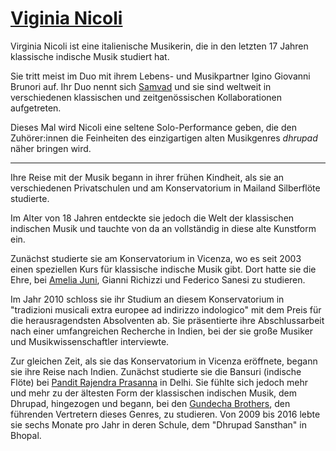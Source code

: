 # [Viginia Nicoli](http://www.samvadmusic.com/)

Virginia Nicoli ist eine italienische Musikerin, die in den letzten 17 Jahren klassische indische Musik studiert hat.

Sie tritt meist im Duo mit ihrem Lebens- und Musikpartner Igino Giovanni Brunori auf. Ihr Duo nennt sich [Samvad](http://www.samvadmusic.com/) und sie sind weltweit in verschiedenen klassischen und zeitgenössischen Kollaborationen aufgetreten.

Dieses Mal wird Nicoli eine seltene Solo-Performance geben, die den Zuhörer:innen die Feinheiten des einzigartigen alten Musikgenres *dhrupad* näher bringen wird.

---

Ihre Reise mit der Musik begann in ihrer frühen Kindheit, als sie an verschiedenen Privatschulen und am Konservatorium in Mailand Silberflöte studierte.

Im Alter von 18 Jahren entdeckte sie jedoch die Welt der klassischen indischen Musik und tauchte von da an vollständig in diese alte Kunstform ein.

Zunächst studierte sie am Konservatorium in Vicenza, wo es seit 2003 einen speziellen Kurs für klassische indische Musik gibt. Dort hatte sie die Ehre, bei [Amelia Juni](http://www.ameliacuni.de), Gianni Richizzi und Federico Sanesi zu studieren.

Im Jahr 2010 schloss sie ihr Studium an diesem Konservatorium in "tradizioni musicali extra europee ad indirizzo indologico" mit dem Preis für die herausragendsten Absolventen ab. Sie präsentierte ihre Abschlussarbeit nach einer umfangreichen Recherche in Indien, bei der sie große Musiker und Musikwissenschaftler interviewte.

Zur gleichen Zeit, als sie das Konservatorium in Vicenza eröffnete, begann sie ihre Reise nach Indien. Zunächst studierte sie die Bansuri (indische Flöte) bei [Pandit Rajendra Prasanna](https://en.wikipedia.org/wiki/Rajendra_Prasanna) in Delhi. Sie fühlte sich jedoch mehr und mehr zu der ältesten Form der klassischen indischen Musik, dem Dhrupad, hingezogen und begann, bei den [Gundecha Brothers](https://en.wikipedia.org/wiki/Gundecha_Brothers), den führenden Vertretern dieses Genres, zu studieren. Von 2009 bis 2016 lebte sie sechs Monate pro Jahr in deren Schule, dem "Dhrupad Sansthan" in Bhopal.
